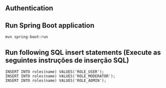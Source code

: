 ##  Authentication

## Run Spring Boot application
```
mvn spring-boot:run
```

## Run following SQL insert statements (Execute as seguintes instruções de inserção SQL)
```
INSERT INTO roles(name) VALUES('ROLE_USER');
INSERT INTO roles(name) VALUES('ROLE_MODERATOR');
INSERT INTO roles(name) VALUES('ROLE_ADMIN');
```
